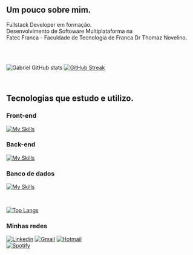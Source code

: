 ## Um pouco sobre mim.

Fullstack Developer em formação.<br/>
Desenvolvimento de Softoware Multiplataforma na <br/>
Fatec Franca - Faculdade de Tecnologia de Franca Dr Thomaz Novelino.

<br></br>

![Gabriel GitHub stats](https://github-readme-stats.vercel.app/api?username=Gabriel-pagnan&show_icons=true&theme=dark)
[![GitHub Streak](https://streak-stats.demolab.com/?user=Gabriel-pagnan&theme=dark)](https://git.io/streak-stats)

</br>

   
## Tecnologias que estudo e utilizo.

### Front-end

[![My Skills](https://skillicons.dev/icons?i=js,ts,react,next,styledcomponents,tailwind,mui,figma)](https://skillicons.dev)

### Back-end

[![My Skills](https://skillicons.dev/icons?i=nodejs,nestjs,prisma,express)](https://skillicons.dev)

### Banco de dados

[![My Skills](https://skillicons.dev/icons?i=mongo,postgres,mysql)](https://skillicons.dev)

<br/>

[![Top Langs](https://github-readme-stats.vercel.app/api/top-langs/?username=Gabriel-pagnan&layout=compact)](https://github.com/anuraghazra/github-readme-stats)

### Minhas redes 

[![Linkedin](https://img.shields.io/badge/LinkedIn-0077B5?style=for-the-badge&logo=linkedin&logoColor=white)](linkedin.com/in/gabriel-pagnan00) [![Gmail](https://img.shields.io/badge/Gmail-D14836?style=for-the-badge&logo=gmail&logoColor=white)](gabrielviniciuspagnan@gmail.com) [![Hotmail](https://img.shields.io/badge/Microsoft_Outlook-0078D4?style=for-the-badge&logo=microsoft-outlook&logoColor=white)](gabriel.pagnan@fatec.sp.gov.br)
<br/>
[![Spotify](https://img.shields.io/badge/Spotify-1ED760?&style=for-the-badge&logo=spotify&logoColor=white)](https://open.spotify.com/user/z41xiytmd5znknd6ztybqbsrj?si=4d2f99aa479d4b76)
<div/>
<!---
Gabriel-pagnan/Gabriel-pagnan is a ✨ special ✨ repository because its `README.md` (this file) appears on your GitHub profile.
You can click the Preview link to take a look at your changes.
--->

